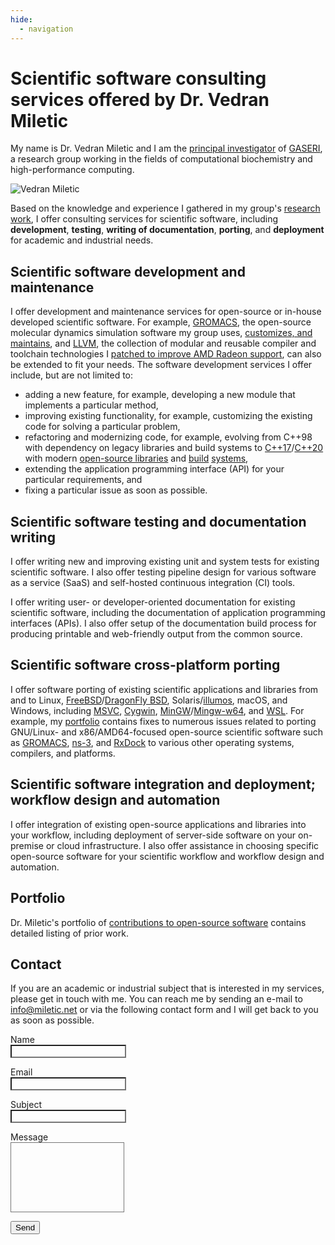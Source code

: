 ```yaml
---
hide:
  - navigation
---
```


# Scientific software consulting services offered by Dr. Vedran Miletic

My name is Dr. Vedran Miletic and I am the [principal investigator](https://group.miletic.net/en/people/principal-investigator/) of [GASERI](https://group.miletic.net/en/), a research group working in the fields of computational biochemistry and high-performance computing.

![Vedran Miletic](https://vedran.miletic.net/images/vm.jpg)

Based on the knowledge and experience I gathered in my group's [research](https://group.miletic.net/en/projects/) [work](https://group.miletic.net/en/publications/), I offer consulting services for scientific software, including **development**, **testing**, **writing of documentation**, **porting**, and **deployment** for academic and industrial needs.

## Scientific software development and maintenance

I offer development and maintenance services for open-source or in-house developed scientific software. For example, [GROMACS](https://www.gromacs.org/), the open-source molecular dynamics simulation software my group uses, [customizes, and maintains](https://group.miletic.net/en/people/principal-investigator/#gromacs), and [LLVM](https://llvm.org/), the collection of modular and reusable compiler and toolchain technologies I [patched to improve AMD Radeon support](https://group.miletic.net/en/people/principal-investigator/#llvm), can also be extended to fit your needs. The software development services I offer include, but are not limited to:

- adding a new feature, for example, developing a new module that implements a particular method,
- improving existing functionality, for example, customizing the existing code for solving a particular problem,
- refactoring and modernizing code, for example, evolving from C++98 with dependency on legacy libraries and build systems to [C++17](https://en.cppreference.com/w/cpp/17)/[C++20](https://en.cppreference.com/w/cpp/20) with modern [open-source libraries](https://en.cppreference.com/w/cpp/links/libs) and [build](https://cmake.org/) [systems](https://mesonbuild.com/),
- extending the application programming interface (API) for your particular requirements, and
- fixing a particular issue as soon as possible.

## Scientific software testing and documentation writing

I offer writing new and improving existing unit and system tests for existing scientific software. I also offer testing pipeline design for various software as a service (SaaS) and self-hosted continuous integration (CI) tools.

I offer writing user- or developer-oriented documentation for existing scientific software, including the documentation of application programming interfaces (APIs). I also offer setup of the documentation build process for producing printable and web-friendly output from the common source.

## Scientific software cross-platform porting

I offer software porting of existing scientific applications and libraries from and to Linux, [FreeBSD](https://www.freebsd.org/)/[DragonFly BSD](https://www.dragonflybsd.org/), Solaris/[illumos](https://illumos.org/), macOS, and Windows, including [MSVC](https://visualstudio.microsoft.com/vs/features/cplusplus/), [Cygwin](https://www.cygwin.com/), [MinGW](https://osdn.net/projects/mingw/)/[Mingw-w64](https://www.mingw-w64.org/), and [WSL](https://apps.microsoft.com/store/detail/windows-subsystem-for-linux/9P9TQF7MRM4R). For example, my [portfolio](https://group.miletic.net/en/people/principal-investigator/#open-source-software-contributions) contains fixes to numerous issues related to porting GNU/Linux- and x86/AMD64-focused open-source scientific software such as [GROMACS](https://www.gromacs.org/), [ns-3](https://www.nsnam.org/), and [RxDock](https://rxdock.gitlab.io/) to various other operating systems, compilers, and platforms.

## Scientific software integration and deployment; workflow design and automation

I offer integration of existing open-source applications and libraries into your workflow, including deployment of server-side software on your on-premise or cloud infrastructure. I also offer assistance in choosing specific open-source software for your scientific workflow and workflow design and automation.

## Portfolio

Dr. Miletic's portfolio of [contributions to open-source software](https://group.miletic.net/en/people/principal-investigator/#open-source-software-contributions) contains detailed listing of prior work.

## Contact

If you are an academic or industrial subject that is interested in my services, please get in touch with me. You can reach me by sending an e-mail to <info@miletic.net> or via the following contact form and I will get back to you as soon as possible.

<form action="https://formspree.io/f/xdovkkwr" method="POST">
    <p>
        <label for="name">Name</label><br>
        <input type="text" name="name" class="md-input md-input--stretch" style="color: var(--md-default-fg-color); background-color: var(--md-default-bg-color)" required>
    </p>
    <p>
        <label for="email">Email</label><br>
        <input type="email" name="email" class="md-input md-input--stretch" style="color: var(--md-default-fg-color); background-color: var(--md-default-bg-color)" required>
    </p>
    <p>
        <label for="subject">Subject</label><br>
        <input type="text" name="subject" class="md-input md-input--stretch" style="color: var(--md-default-fg-color); background-color: var(--md-default-bg-color)" required>
    </p>
    <p>
        <label for="message">Message</label><br>
        <textarea name="message" class="md-input md-input--stretch" style="color: var(--md-default-fg-color); background-color: var(--md-default-bg-color); height: 7rem; outline: none; resize: none" required></textarea>
    </p>
    <input type="text" name="_gotcha" style="display: none">
    <button type="submit" class="md-button md-button--primary">Send</button>
</form>
